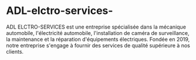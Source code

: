 # ADL-elctro-services-
ADL ELCTRO-SERVICES est une entreprise spécialisée dans la mécanique automobile, l'électricité automobile, l'installation de caméra de surveillance, la maintenance et la réparation d'équipements électriques. Fondée en 2019, notre entreprise s'engage à fournir des services de qualité supérieure à nos clients.
